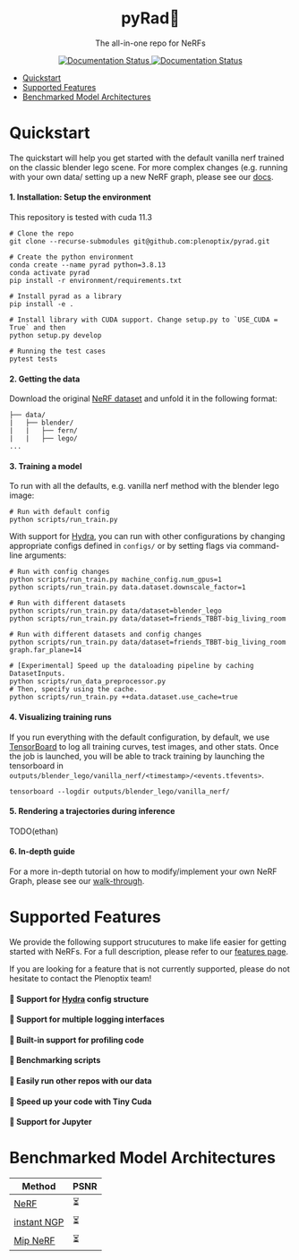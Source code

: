 <h1 align="center"> pyRad🤘 </h1>

<p align="center"> The all-in-one repo for NeRFs </p>

<p align="center"> 
    <a href="https://plenoptix-pyrad.readthedocs-hosted.com/en/latest/?badge=latest">
        <img alt="Documentation Status" src="https://readthedocs.com/projects/plenoptix-pyrad/badge/?version=latest">
    </a>
    <!-- TODO: add license and have it point to that -->
    <a href="https://github.com/plenoptix/pyrad/blob/master/LICENSE">
        <img alt="Documentation Status" src="https://img.shields.io/badge/License-Apache_2.0-blue.svg">
    </a> 
    <!-- TODO: add version number badge -->
</p>

- [Quickstart](#quickstart)
- [Supported Features](#supported-features)
- [Benchmarked Model Architectures](#benchmarked-model-architectures)

# Quickstart

The quickstart will help you get started with the default vanilla nerf trained on the classic blender lego scene.
For more complex changes (e.g. running with your own data/ setting up a new NeRF graph, please see our [docs](https://plenoptix-pyrad.readthedocs-hosted.com/en/latest/quickstart/quick_tour.html).

#### 1. Installation: Setup the environment

This repository is tested with cuda 11.3

```
# Clone the repo
git clone --recurse-submodules git@github.com:plenoptix/pyrad.git

# Create the python environment
conda create --name pyrad python=3.8.13
conda activate pyrad
pip install -r environment/requirements.txt

# Install pyrad as a library
pip install -e .

# Install library with CUDA support. Change setup.py to `USE_CUDA = True` and then
python setup.py develop

# Running the test cases
pytest tests
```

#### 2. Getting the data

Download the original [NeRF dataset](https://drive.google.com/drive/folders/128yBriW1IG_3NJ5Rp7APSTZsJqdJdfc1) and unfold it in the following format:

```
├── data/
|   ├── blender/
|   |   ├── fern/
|   |   ├── lego/
...
```

#### 3. Training a model

To run with all the defaults, e.g. vanilla nerf method with the blender lego image:

```
# Run with default config
python scripts/run_train.py
```

With support for [Hydra](https://hydra.cc/), you can run with other configurations by changing appropriate configs defined in `configs/` or by setting flags via command-line arguments:

```
# Run with config changes
python scripts/run_train.py machine_config.num_gpus=1
python scripts/run_train.py data.dataset.downscale_factor=1

# Run with different datasets
python scripts/run_train.py data/dataset=blender_lego
python scripts/run_train.py data/dataset=friends_TBBT-big_living_room

# Run with different datasets and config changes
python scripts/run_train.py data/dataset=friends_TBBT-big_living_room graph.far_plane=14

# [Experimental] Speed up the dataloading pipeline by caching DatasetInputs.
python scripts/run_data_preprocessor.py
# Then, specify using the cache.
python scripts/run_train.py ++data.dataset.use_cache=true
```

#### 4. Visualizing training runs

If you run everything with the default configuration, by default, we use [TensorBoard](https://www.tensorflow.org/tensorboard) to log all training curves, test images, and other stats. Once the job is launched, you will be able to track training by launching the tensorboard in `outputs/blender_lego/vanilla_nerf/<timestamp>/<events.tfevents>`.

```
tensorboard --logdir outputs/blender_lego/vanilla_nerf/
```

#### 5. Rendering a trajectories during inference

TODO(ethan)

#### 6. In-depth guide

For a more in-depth tutorial on how to modify/implement your own NeRF Graph, please see our [walk-through](#).

# Supported Features

We provide the following support strucutures to make life easier for getting started with NeRFs. For a full description, please refer to our [features page](#).

If you are looking for a feature that is not currently supported, please do not hesitate to contact the Plenoptix team!

#### :metal: Support for [Hydra](https://hydra.cc/) config structure

#### :metal: Support for multiple logging interfaces

#### :metal: Built-in support for profiling code

#### :metal: Benchmarking scripts

#### :metal: Easily run other repos with our data

#### :metal: Speed up your code with Tiny Cuda

#### :metal: Support for Jupyter

# Benchmarked Model Architectures

| Method                                                                            | PSNR                     |
| --------------------------------------------------------------------------------- | ------------------------ |
| [NeRF](https://arxiv.org/abs/2003.08934)                                          | :hourglass_flowing_sand: |
| [instant NGP](https://nvlabs.github.io/instant-ngp/assets/mueller2022instant.pdf) | :hourglass_flowing_sand: |
| [Mip NeRF](https://arxiv.org/abs/2103.13415)                                      | :hourglass_flowing_sand: |
